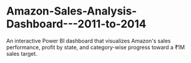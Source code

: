 # Amazon-Sales-Analysis-Dashboard---2011-to-2014
An interactive Power BI dashboard that visualizes Amazon's sales performance, profit by state, and category-wise progress toward a ₹1M sales target.
